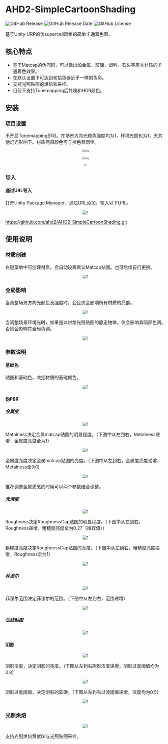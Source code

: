 # AHD2-SimpleCartoonShading

<img alt="GitHub Release" src="https://img.shields.io/github/v/release/ahd2/AHD2-SimpleCartoonShading?style=for-the-badge"> <img alt="GitHub Release Date" src="https://img.shields.io/github/release-date/ahd2/AHD2-SimpleCartoonShading?style=for-the-badge"> <img alt="GitHub License" src="https://img.shields.io/github/license/ahd2/AHD2-SimpleCartoonShading?style=for-the-badge">

基于Unity URP的仿supercell风格的简单卡通着色器。

## 核心特点

* 基于Matcap的伪PBR，可以做出如金属，玻璃，塑料，石头等基本材质的卡通着色效果。
* 在默认设置下可达到和拾色器近乎一样的色彩。
* 支持光照贴图的烘焙和采样。
* 目前不支持Tonemapping后处理和HDR颜色。

## 安装

### 项目设置

不开启Tonemapping即可。在场景方向光颜色强度均为1，环境光照也为1，无其他灯光影响下。材质亮部颜色可与拾色器同步。

<p align="center">
    <img src="https://github.com/ahd2/AHD2-DocsRepo/blob/main/AHD2_SimpleCartoonShading/0.png?raw=true" alt="img" style="zoom:50%;" />
  </p>
  <p align="center">
    <img src="https://github.com/ahd2/AHD2-DocsRepo/blob/main/AHD2_SimpleCartoonShading/1.png?raw=true" alt="img" style="zoom: 50%;" />
  </p>
  <p align="center">
    <img src="https://github.com/ahd2/AHD2-DocsRepo/blob/main/AHD2_SimpleCartoonShading/2.png?raw=true" alt="1" style="zoom: 33%;" />
  </p>

### 导入

#### 通过URL导入

打开Unity Package Manager，通过URL添加。输入以下URL。

 <p align="center">
    <img src="https://github.com/ahd2/AHD2-DocsRepo/blob/main/AHD2_SimpleCartoonShading/3.png?raw=true" alt="1" style="zoom: 80%;" />
  </p>

https://github.com/ahd2/AHD2-SimpleCartoonShading.git

## 使用说明

### 材质创建

右键菜单中可创建材质。会自动设置默认Matcap贴图。也可后续自行更换。

 <p align="center">
    <img src="https://github.com/ahd2/AHD2-DocsRepo/blob/main/AHD2_SimpleCartoonShading/4.png?raw=true" alt="1" style="zoom: 80%;" />
  </p>

### 全局影响

当调整场景方向光颜色及强度时，会且仅会影响所有材质的亮部。

 <p align="center">
    <img src="https://github.com/ahd2/AHD2-DocsRepo/blob/main/AHD2_SimpleCartoonShading/5.png?raw=true" alt="1" style="zoom: 80%;" />
  </p>

当调整场景环境光时，如果是以烘焙光照贴图的静态物体，仅会影响其暗部色调。否则会影响其全局色调。

 <p align="center">
    <img src="https://github.com/ahd2/AHD2-DocsRepo/blob/main/AHD2_SimpleCartoonShading/6.png?raw=true" alt="1" style="zoom: 80%;" />
  </p>

### 参数说明

#### 基础色

贴图和基础色，决定材质的基础颜色。

 <p align="center">
    <img src="https://github.com/ahd2/AHD2-DocsRepo/blob/main/AHD2_SimpleCartoonShading/7.png?raw=true" alt="1" style="zoom: 80%;" />
  </p>

#### 伪PBR

##### 金属度

 <p align="center">
    <img src="https://github.com/ahd2/AHD2-DocsRepo/blob/main/AHD2_SimpleCartoonShading/8.png?raw=true" alt="1" style="zoom: 80%;" />
  </p>

Metalness决定金属matcap贴图的明显程度。（下图中从左到右，Metalness递增，金属度亮度全为1）

<p align="center">
    <img src="https://github.com/ahd2/AHD2-DocsRepo/blob/main/AHD2_SimpleCartoonShading/9.png?raw=true" alt="1" style="zoom: 80%;" />
  </p>

金属度亮度决定金属matcap贴图的亮度。（下图中从左到右，金属度亮度递增，Metalness全为1）

<p align="center">
<img src="https://github.com/ahd2/AHD2-DocsRepo/blob/main/AHD2_SimpleCartoonShading/10.png?raw=true" alt="1" style="zoom: 80%;" />
</p>

推荐调整金属质感的时候可以两个参数结合调整。

##### 光滑度

<p align="center">
<img src="https://github.com/ahd2/AHD2-DocsRepo/blob/main/AHD2_SimpleCartoonShading/11.png?raw=true" alt="1" style="zoom: 80%;" />
</p>

Roughness决定RoughnessCap贴图的明显程度。（下图中从左到右，Roughness递增，粗糙度亮度全为0.27（推荐值））

<p align="center">
<img src="https://github.com/ahd2/AHD2-DocsRepo/blob/main/AHD2_SimpleCartoonShading/12.png?raw=true" alt="1" style="zoom: 80%;" />
</p>

粗糙度亮度决定RoughnessCap贴图的亮度。（下图中从左到右，粗糙度亮度递增，Roughness全为1）

<p align="center">
<img src="https://github.com/ahd2/AHD2-DocsRepo/blob/main/AHD2_SimpleCartoonShading/13.png?raw=true" alt="1" style="zoom: 80%;" />
</p>

##### 菲涅尔

<p align="center">
<img src="https://github.com/ahd2/AHD2-DocsRepo/blob/main/AHD2_SimpleCartoonShading/14.png?raw=true" alt="1" style="zoom: 80%;" />
</p>

菲涅尔范围决定菲涅尔的范围。（下图中从左到右，范围递增）

<p align="center">
<img src="https://github.com/ahd2/AHD2-DocsRepo/blob/main/AHD2_SimpleCartoonShading/15.png?raw=true" alt="1" style="zoom: 80%;" />
</p>

##### 法线贴图

<p align="center">
<img src="https://github.com/ahd2/AHD2-DocsRepo/blob/main/AHD2_SimpleCartoonShading/16.png?raw=true" alt="1" style="zoom: 80%;" />
</p>

#### 阴影

<p align="center">
<img src="https://github.com/ahd2/AHD2-DocsRepo/blob/main/AHD2_SimpleCartoonShading/17.png?raw=true" alt="1" style="zoom: 80%;" />
</p>

阴影浓度，决定阴影的亮度。（下图从左到右阴影浓度递增，阴影过度阈值均为0.8）

<p align="center">
<img src="https://github.com/ahd2/AHD2-DocsRepo/blob/main/AHD2_SimpleCartoonShading/18.png?raw=true" alt="1" style="zoom: 80%;" />
</p>

阴影过度阈值，决定阴影的软硬。（下图从左到右过渡阈值递增，浓度均为0.5）

<p align="center">
<img src="https://github.com/ahd2/AHD2-DocsRepo/blob/main/AHD2_SimpleCartoonShading/19.png?raw=true" alt="1" style="zoom: 80%;" />
</p>

### 光照烘焙

<p align="center">
<img src="https://github.com/ahd2/AHD2-DocsRepo/blob/main/AHD2_SimpleCartoonShading/20.png?raw=true" alt="1" style="zoom: 80%;" />
</p>

支持光照烘焙贡献GI与光照贴图采样。
